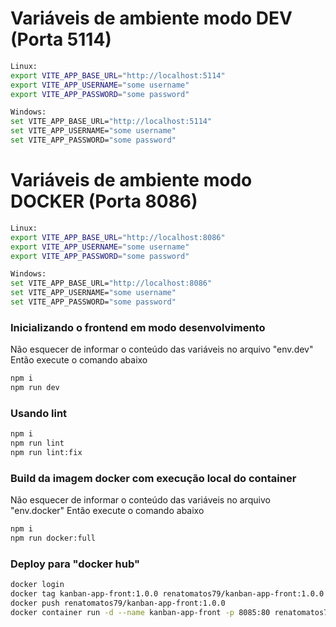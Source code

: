 # Variáveis de ambiente modo DEV (Porta 5114)

```sh
Linux:
export VITE_APP_BASE_URL="http://localhost:5114"
export VITE_APP_USERNAME="some username"
export VITE_APP_PASSWORD="some password"

Windows:
set VITE_APP_BASE_URL="http://localhost:5114"
set VITE_APP_USERNAME="some username"
set VITE_APP_PASSWORD="some password"
```

# Variáveis de ambiente modo DOCKER (Porta 8086)

```sh
Linux:
export VITE_APP_BASE_URL="http://localhost:8086"
export VITE_APP_USERNAME="some username"
export VITE_APP_PASSWORD="some password"

Windows:
set VITE_APP_BASE_URL="http://localhost:8086"
set VITE_APP_USERNAME="some username"
set VITE_APP_PASSWORD="some password"
```


### Inicializando o frontend em modo desenvolvimento
Não esquecer de informar o conteúdo das variáveis no arquivo "env.dev"
Então execute o comando abaixo
```sh
npm i
npm run dev
```

### Usando lint
```sh
npm i
npm run lint
npm run lint:fix
```

### Build da imagem docker com execução local do container
Não esquecer de informar o conteúdo das variáveis no arquivo "env.docker"
Então execute o comando abaixo
```sh
npm i
npm run docker:full
```

### Deploy para "docker hub"
```sh
docker login
docker tag kanban-app-front:1.0.0 renatomatos79/kanban-app-front:1.0.0
docker push renatomatos79/kanban-app-front:1.0.0
docker container run -d --name kanban-app-front -p 8085:80 renatomatos79/kanban-app-front:1.0.0
```